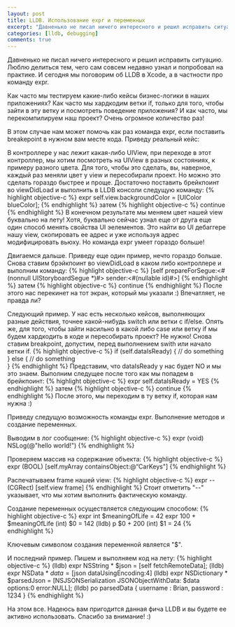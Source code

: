 ```yaml
---
layout: post
title: LLDB. Использование expr и переменных
excerpt: "Давненько не писал ничего интересного и решил исправить ситуацию. Люблю делиться тем, чего сам совсем недавно узнал и попробовал на практике. И сегодня мы поговорим об LLDB в Xcode, а в частности про команду expr."
categories: [lldb, debugging]
comments: true
---
```


Давненько не писал ничего интересного и решил исправить ситуацию. Люблю делиться тем, чего сам совсем недавно узнал и попробовал на практике. И сегодня мы поговорим об LLDB в Xcode, а в частности про команду expr.

Как часто мы тестируем какие-либо кейсы бизнес-логики в наших приложениях? Как часто мы хардкодим ветки if, только для того, чтобы зайти в эту ветку и посмотреть поведение приложения? И как часто, мы перекомпилируем наш проект? Очень огромное количество раз!

В этом случае нам может помочь как раз команда expr, если поставить breakepoint в нужном вам месте кода. Приведу реальный кейс: 

В контроллере у нас лежит какая-либо UIView, при переходе в этот контроллер, мы хотим посмотреть на UIView в разных состояниях, к примеру разного цвета. Для того, чтобы это сделать, вы, наверное, каждый раз меняли цвет у view и пересобирали проект. Но можно это сделать гораздо быстрее и проще. Достаточно поставить брейкпоинт во viewDidLoad и выполнить в LLDB консоли следущую команду:
{% highlight objective-c %}
expr self.view.backgroundColor = [UIColor blueColor];
{% endhighlight %}
затем
{% highlight objective-c %}
continue
{% endhighlight %}
В конечном результате мы меняем цвет нашей view буквально на лету! Хотя, буквально сейчас узнал еще от друга еще один способ менять свойства UI эелементов. Это найти во UI дебаггере нашу view, скопировать ее адрес и уже используя адрес модифицировать вьюху. Но команда expr умеет гораздо больше!

Двигаемся дальше.
Приведу еще один пример, нечто гораздо больше. Снова ставим брэйкпоинт во viewDidLoad в каком либо контроллере и выполним команду:
{% highlight objective-c %}
[self prepareForSegue:<#(nonnull UIStoryboardSegue *)#> sender:<#(nullable id)#>]
{% endhighlight %}
затем
{% highlight objective-c %}
continue
{% endhighlight %}
После этого нас перекинет на тот экран, который мы указали :) Впечатляет, не правда ли?

Следующий пример. У нас есть несколько кейсов, выполняющих разные действия, точнее какой-нибудь switch или ветки с if/else.
Опять же, для того, чтобы зайти насильно в какой либо case или ветку if мы будем хардкодить в коде и пересобирать проект? Не нужно!
Снова ставим breakpoint, допустим, перед выполнением swith или начало ветки if. 
{% highlight objective-c %}
if (self.dataIsReady) {
    // do something        
  } else {
    // do something                
  }
{% endhighlight %}
Представим, что dataIsReady у нас будет NO и мы это знаем.
Выполним следущее после того как мы попадем в брейкпоинт:
{% highlight objective-c %}
expr self.dataIsReady = YES
{% endhighlight %}
затем
{% highlight objective-c %}
continue
{% endhighlight %}
После этого, мы переходим в ту ветку if, которая нам нужна :)

Приведу следущую возможность команды expr. Выполнение методов и создание переменных. 

Выводим в лог сообщение:
{% highlight objective-c %}
expr (void) NSLog(@"hello world!")
{% endhighlight %}

Проверяем массив на содержание объекта:
{% highlight objective-c %}
expr (BOOL) [self.myArray containsObject:@“CarKeys"]
{% endhighlight %}

Распечатываем frame нашей view:
{% highlight objective-c %}
expr -- (CGRect) [self.view frame]
{% endhighlight %}
Стоит отметить "--" указывает, что мы хотим выполнить фактическую команду.

Создание переменных осуществляется следующим способом:
{% highlight objective-c %}
expr int $meaningOfLife = 42
expr 100 + $meaningOfLife
(int) $0 = 142 
(lldb) p $0 + 200 (int) 
$1 = 24
{% endhighlight %}

Ключевым символом создания переменной является "$".

И последний пример. Пишем и выполняем код на лету:
{% highlight objective-c %}
(lldb) expr NSString * $json = [self fetchRemoteData]; 
(lldb) expr NSData * $data = [$json dataUsingEncoding:4]
(lldb) expr NSDictionary * $parsedJson = [NSJSONSerialization JSONObjectWithData: $data options:0 error:NULL];
(lldb) po parsedData
{ username : Brian, password : 1234 }
{% endhighlight %}

На этом все. Надеюсь вам пригодится данная фича LLDB и вы будете ее активно использовать. Спасибо за внимание! :)
